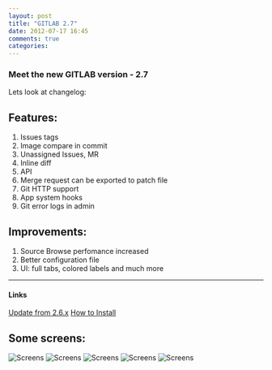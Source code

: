 ```yaml
---
layout: post
title: "GITLAB 2.7"
date: 2012-07-17 16:45
comments: true
categories: 
---
```


### Meet the new GITLAB version  - 2.7

Lets look at changelog:

## Features:

1. Issues tags
2. Image compare in commit
3. Unassigned Issues, MR
4. Inline diff
5. API
6. Merge request can be exported to patch file
7. Git HTTP support
8. App system hooks
9. Git error logs in admin

## Improvements:

1. Source Browse perfomance increased
2. Better configuration file
3. UI: full tabs, colored labels and much more


- - - 
<h4>Links</h4>
<a title="Update from 2.6.x" href="https://github.com/gitlabhq/gitlabhq/wiki/From-2.6.x-to-2.7.0">Update from 2.6.x</a>
<a title="How to Install" href="https://github.com/gitlabhq/gitlabhq/blob/stable/doc/installation.md">How to Install</a>

## Some screens:
![Screens](/images/2_7/GitLab_changed_images.png)
![Screens](/images/2_7/gitlab_commits.png)
![Screens](/images/2_7/gitlab_issues.png)
![Screens](/images/2_7/gitlab_diff.png)
![Screens](/images/2_7/gitlab_ajax.png)
